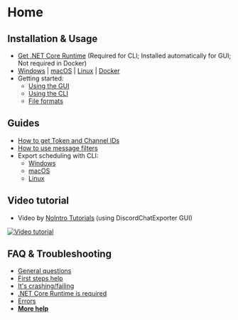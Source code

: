 # Home

## Installation & Usage

- [Get .NET Core Runtime](https://github.com/Tyrrrz/DiscordChatExporter/blob/master/.docs/Dotnet.md) (Required for CLI; Installed automatically for GUI; Not required in Docker)
- [Windows](https://github.com/Tyrrrz/DiscordChatExporter/blob/master/.docs/Getting-started.md#gui-or-cli) | [macOS](https://github.com/Tyrrrz/DiscordChatExporter/blob/master/.docs/MacOS.md) | [Linux](https://github.com/Tyrrrz/DiscordChatExporter/blob/master/.docs/Linux.md) | [Docker](https://github.com/Tyrrrz/DiscordChatExporter/blob/master/.docs/Docker.md)
- Getting started:
  - [Using the GUI](https://github.com/Tyrrrz/DiscordChatExporter/blob/master/.docs/Getting-started.md#using-the-gui)
  - [Using the CLI](https://github.com/Tyrrrz/DiscordChatExporter/blob/master/.docs/Getting-started.md#using-the-cli)
  - [File formats](https://github.com/Tyrrrz/DiscordChatExporter/blob/master/.docs/Getting-started.md#file-formats)

## Guides

- [How to get Token and Channel IDs](https://github.com/Tyrrrz/DiscordChatExporter/blob/master/.docs/Token-and-IDs.md)
- [How to use message filters](https://github.com/Tyrrrz/DiscordChatExporter/blob/master/.docs/Message-filters.md)
- Export scheduling with CLI:
  - [Windows](https://github.com/Tyrrrz/DiscordChatExporter/blob/master/.docs/Scheduling-Windows.md)
  - [macOS](https://github.com/Tyrrrz/DiscordChatExporter/blob/master/.docs/Scheduling-MacOS.md)
  - [Linux](https://github.com/Tyrrrz/DiscordChatExporter/blob/master/.docs/Scheduling-Linux.md)

## Video tutorial

- Video by [NoIntro Tutorials](https://youtube.com/channel/UCFezKSxdNKJe77-hYiuXu3Q) (using DiscordChatExporter GUI)

[![Video tutorial](https://i.ytimg.com/vi/jjtu0VQXV7I/hqdefault.jpg)](https://youtube.com/watch?v=jjtu0VQXV7I)

## FAQ & Troubleshooting

- [General questions](https://github.com/Tyrrrz/DiscordChatExporter/blob/master/.docs/Troubleshooting.md#general)
- [First steps help](https://github.com/Tyrrrz/DiscordChatExporter/blob/master/.docs/Troubleshooting.md#first-steps)
- [It's crashing/failing](https://github.com/Tyrrrz/DiscordChatExporter/blob/master/.docs/Troubleshooting.md#DCE-is-crashingfailing)
- [.NET Core Runtime is required](https://github.com/Tyrrrz/DiscordChatExporter/blob/master/.docs/Troubleshooting.md#net-core-runtime-is-required)
- [Errors](https://github.com/Tyrrrz/DiscordChatExporter/blob/master/.docs/Troubleshooting.md#errors)
- [**More help**](https://github.com/Tyrrrz/DiscordChatExporter/blob/master/.docs/Troubleshooting.md)
